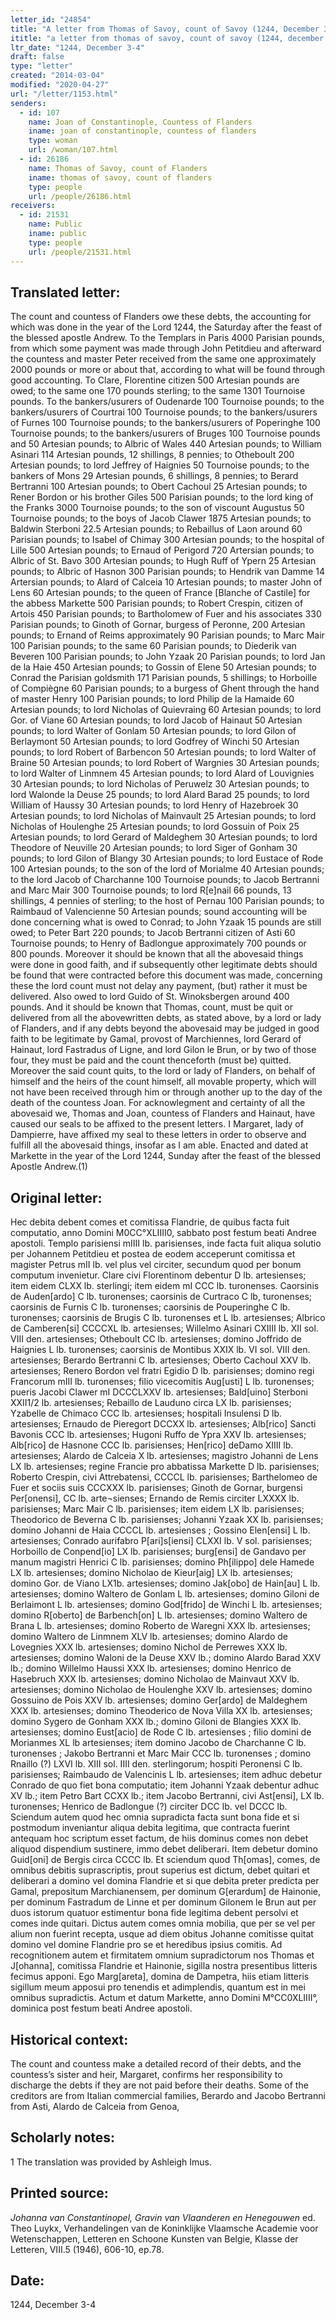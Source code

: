 ```yaml
---
letter_id: "24854"
title: "A letter from Thomas of Savoy, count of Savoy (1244, December 3-4)"
ititle: "a letter from thomas of savoy, count of savoy (1244, december 3-4)"
ltr_date: "1244, December 3-4"
draft: false
type: "letter"
created: "2014-03-04"
modified: "2020-04-27"
url: "/letter/1153.html"
senders:
  - id: 107
    name: Joan of Constantinople, Countess of Flanders
    iname: joan of constantinople, countess of flanders
    type: woman
    url: /woman/107.html
  - id: 26186
    name: Thomas of Savoy, count of Flanders
    iname: thomas of savoy, count of flanders
    type: people
    url: /people/26186.html
receivers:
  - id: 21531
    name: Public
    iname: public
    type: people
    url: /people/21531.html
---
```

<h2> Translated letter:</h2>The count and countess of Flanders owe these debts, the accounting for which was done in the year of the Lord 1244, the Saturday after the feast of the blessed apostle Andrew.
	To the Templars in Paris 4000 Parisian pounds, from which some payment was made through John Petitdieu and afterward the countess and master Peter received from the same one approximately 2000 pounds or more or about that, according to what will be found through good accounting.  To Clare, Florentine citizen 500 Artesian pounds are owed; to the same one 170 pounds sterling; to the same 1301 Tournoise pounds.  To the bankers/usurers of Oudenarde 100 Tournoise pounds; to the bankers/usurers of Courtrai 100 Tournoise pounds; to the bankers/usurers of Furnes 100 Tournoise pounds; to the bankers/usurers of Poperinghe 100 Tournoise pounds; to the bankers/usurers of Bruges 100 Tournoise pounds and 50 Artesian pounds; to Albric of Wales 440 Artesian pounds; to William Asinari 114 Artesian pounds, 12 shillings, 8 pennies; to Otheboult 200 Artesian pounds; to lord Jeffrey of Haignies 50 Tournoise pounds; to the bankers of Mons 29 Artesian pounds, 6 shillings, 8 pennies; to Berard Bertranni 100 Artesian pounds; to Obert Cachoul 25 Artesian pounds; to Rener Bordon or his brother Giles 500 Parisian pounds; to the lord king of the Franks 3000 Tournoise pounds; to the son of viscount Augustus 50 Tournoise pounds; to the boys of Jacob Clawer 1875 Artesian pounds; to Baldwin Sterboni 22.5 Artesian pounds; to Rebaillus of Laon around 60 Parisian pounds; to Isabel of Chimay 300 Artesian pounds; to the hospital of Lille 500 Artesian pounds; to Ernaud of Perigord 720 Artersian pounds; to Albric of St. Bavo 300 Artesian pounds; to Hugh Ruff of Ypern 25 Artesian pounds; to Albric of Hasnon 300 Parisian pounds; to Hendrik van  Damme 14 Artersian pounds; to Alard of Calceia 10 Artesian pounds; to master John of Lens 60 Artesian pounds; to the queen of France [Blanche of Castile] for the abbess Markette 500 Parisian pounds; to Robert Crespin, citizen of Artois 450 Parisian pounds; to Bartholomew of Fuer and his associates 330 Parisian pounds; to Ginoth of Gornar, burgess of Peronne, 200 Artesian pounds; to Ernand of Reims approximately 90 Parisian pounds; to Marc Mair 100 Parisian pounds; to the same 60 Parisian pounds; to Diederik van Beveren 100 Parisian pounds; to John Yzaak 20 Parisian pounds; to lord Jan de la  Haie 450 Artesian pounds; to Gossin of Elene 50 Artesian pounds; to Conrad the Parisian goldsmith 171 Parisian pounds, 5 shillings; to Horboille of Compiègne 60 Parisian pounds; to a burgess of Ghent through the hand of master Henry 100 Parisian pounds; to lord Philip de la Hamaide 60 Artesian pounds; to lord Nicholas of Quievraing 60 Artesian pounds; to lord Gor. of Viane 60 Artesian pounds; to lord Jacob of Hainaut 50 Artesian pounds; to lord Walter of Gonlam 50 Artesian pounds; to lord Gilon of Berlaymont 50 Artesian pounds; to lord Godfrey of Winchi 50 Artesian pounds; to lord Robert of Barbencon 50 Artesian pounds; to lord Walter of Braine 50 Artesian pounds; to lord Robert of Wargnies 30 Artesian pounds; to lord Walter of Linmnem 45 Artesian pounds; to lord Alard of Louvignies 30 Artesian pounds; to lord Nicholas of Peruwelz 30 Artesian pounds; to lord Walonde la Deuse 25 pounds; to lord Alard Barad 25 pounds; to lord William of Haussy 30 Artesian pounds; to lord Henry of Hazebroek 30 Artesian pounds; to lord Nicholas of Mainvault 25 Artesian pounds; to lord Nicholas of Houlenghe 25 Artesian pounds; to lord Gossuin of Poix 25 Artesian pounds; to lord Gerard of Maldeghem 30 Artesian pounds; to lord Theodore of Neuville 20 Artesian pounds; to lord Siger of Gonham 30 pounds; to lord Gilon of Blangy 30 Artesian pounds; to lord Eustace of Rode 100 Artesian pounds; to the son of the lord of Morialme 40 Artesian pounds; to the lord Jacob of Charchanne 100 Tournoise pounds; to Jacob Bertranni and Marc Mair 300 Tournoise pounds; to lord R[e]nail 66 pounds, 13 shillings, 4 pennies of sterling; to the host of Pernau 100 Parisian pounds; to Raimbaud of Valencienne 50 Artesian pounds; sound accounting will be done concerning what is owed to Conrad; to John Yzaak 15 pounds are still owed; to Peter Bart 220 pounds; to Jacob Bertranni citizen of Asti 60 Tournoise pounds; to Henry of Badlongue approximately 700 pounds or 800 pounds.
	Moreover it should be known that all the abovesaid things were done in good faith, and if subsequently other legitimate debts should be found that were contracted before this document was made, concerning these the lord count must not delay any payment, (but) rather it must be delivered.
	Also owed to lord Guido of St. Winoksbergen around 400 pounds.
	And it should be known that Thomas, count, must be quit or delivered from all the abovewritten debts, as stated above, by a lord or lady of Flanders, and if any debts beyond the abovesaid may be judged in good faith to be legitimate by Gamal, provost of Marchiennes, lord Gerard of Hainaut, lord Fastradus of Ligne, and lord Gilon le Brun, or by two of those four, they must be paid and the count thenceforth (must be) quitted.  Moreover the said count quits, to the lord or lady of Flanders, on behalf of himself and the heirs of the count himself, all movable property, which will not have been received through him or through another up to the day of the death of the countess Joan.
	For acknowlegment and certainty of all the abovesaid we, Thomas and Joan, countess of Flanders and Hainaut, have caused our seals to be affixed to the present letters.
	I Margaret, lady of Dampierre, have affixed my seal to these letters in order to observe and fulfill all the abovesaid things, insofar as I am able.
	Enacted and dated at Markette in the year of the Lord 1244, Sunday after the feast of the blessed Apostle Andrew.(1)
<h2 class="mt-4"> Original letter:</h2>Hec debita debent comes et comitissa Flandrie, de quibus facta fuit computatio, anno Domini M0CC°XLIIII0, sabbato post festum beati Andree apostoli.
Templo parisiensi mIIII lb. parisienses, inde facta fuit aliqua solutio per Johannem Petitdieu et postea de eodem acceperunt comitissa et magister Petrus mII lb. vel plus vel circiter, secundum quod per  bonum computum invenietur. Clare civi Florentinom debentur D lb. artesienses; item eidem CLXX lb. sterlingi; item eidem mI CCC lb. turonenses. Caorsinis de Auden[ardo] C lb. turonenses; caorsinis de Curtraco C lb, turonenses; caorsinis de Furnis C lb. turonenses; caorsinis de Pouperinghe C lb. turonenses; caorsinis de Brugis C lb. turonenses et L lb. artesienses; Albrico de Camberen[si] CCCCXL lb. artesienses; Willelmo Asinari  CXIIII lb. XII sol. VIII den. artesienses; Otheboult CC lb. artesienses; domino Joffrido de Haignies L lb. turonenses; caorsinis de Montibus XXIX lb. VI sol. VIII den. artesienses; Berardo Bertranni C lb.
artesienses; Oberto Cachoul XXV lb. artesienses; Renero Bordon vel fratri Egidio D lb. parisienses; domino regi Francorum mIII lb. turonenses; filio vicecomitis  Aug[usti] L lb. turonenses; pueris Jacobi Clawer mI DCCCLXXV lb. artesienses; Bald[uino] Sterboni XXII1/2 lb. artesienses; Rebaillo de Lauduno circa LX lb. parisienses; Yzabelle de Chimaco CCC lb. artesienses; hospitali Insulensi D lb. artesienses; Ernaudo de Pieregort  DCCXX lb. artesienses; Alb[rico] Sancti Bavonis CCC lb. artesienses; Hugoni Ruffo de Ypra XXV lb. artesienses; Alb[rico] de Hasnone CCC lb. parisienses; Hen[rico] deDamo  XIIII lb. artesienses; Alardo de Calceia  X lb. artesienses; magistro Johanni de Lens LX lb. artesienses; regine Francie  pro abbatissa Markette D lb. parisienses; Roberto Crespin, civi Attrebatensi, CCCCL lb. parisienses; Barthelomeo de Fuer et sociis suis CCCXXX lb. parisienses; Ginoth de Gornar, burgensi Per[onensi], CC lb. arte¬sienses; Ernando de Remis circiter LXXXX lb. parisienses; Marc Mair C lb. parisienses; item eidem LX lb. parisienses; Theodorico de Beverna  C lb. parisienses; Johanni Yzaak XX lb. parisienses; domino Johanni de Haia  CCCCL lb. artesienses ; Gossino Elen[ensi] L lb. artesienses; Conrado aurifabro P[ari]s[iensi] CLXXI lb. V sol. parisienses; Horboillo de Conpend[io] LX lb. parisienses; burg[ensi] de Gandavo per manum magistri Henrici C lb. parisienses; domino Ph[ilippo] dele Hamede LX lb. artesienses; domino Nicholao de Kieur[aig] LX lb. artesienses; domino Gor. de Viano  LX1b. artesienses; domino Jak[obo] de Hain[au] L lb. artesienses; domino Waltero de Gonlam L lb. artesienses; domino Giloni de Berlaimont L lb. artesienses; domino God[frido] de Winchi L lb. artesienses; domino R[oberto] de Barbench[on]  L lb. artesienses; domino Waltero de Brana  L lb. artesienses; domino Roberto de Waregni XXX lb. artesienses; domino Waltero de Linmnem XLV lb. artesienses; domino Alardo de Lovegnies  XXX lb. artesienses; domino Nichol de Perrewes XXX lb. artesienses; domino Waloni de la Deuse XXV lb.; domino Alardo Barad XXV lb.; domino Willelmo Haussi XXX lb. artesienses; domino Henrico de Hasebruch XXX lb. artesienses; domino Nicholao de Mainvaut  XXV lb. artesienses; domino Nicholao de Houlenghe XXV lb. artesienses; domino Gossuino de Pois XXV lb. artesienses; domino Ger[ardo] de Maldeghem XXX lb. artesienses; domino Theoderico de Nova Villa  XX lb. artesienses; domino Sygero de Gonham XXX lb.; domino Giloni de Blangies  XXX lb. artesienses; domino Eust[acio] de Rode  C lb. artesienses ; filio domini de Morianmes XL lb artesienses; item domino Jacobo de Charchanne C lb. turonenses ; Jakobo Bertranni
  et Marc Mair CCC lb. turonenses ; domino Rnaillo (?) LXVI lb. XIII sol. IIII den. sterlingorum; hospiti Peronensi C lb. parisienses; Raimbaudo de Valencinis L lb. artesienses; item adhuc debetur Conrado de quo fiet bona computatio; item Johanni Yzaak debentur adhuc XV lb.; item Petro Bart CCXX lb.; item Jacobo Bertranni, civi Ast[ensi], LX lb. turonenses; Henrico de Badlongue (?) circiter DCC lb. vel DCCC lb.
Sciendum autem quod hec omnia supradicta facta sunt bona fide et si postmodum inveniantur aliqua debita legitima, que contracta fuerint antequam hoc scriptum esset factum, de hiis dominus comes non debet aliquod dispendium sustinere, immo debet deliberari.
Item debetur domino Guid[oni] de Bergis circa CCCC lb.
Et sciendum quod Th[omas], comes, de omnibus debitis suprascriptis, prout superius est dictum, debet quitari et deliberari a domino vel domina Flandrie et si que debita preter predicta per Gamal, prepositum Marchianensem, per dominum G[erardum] de Hainonie, per dominum Fastradum de Linne et per dominum Gilonem le Brun aut per duos istorum quatuor estimentur bona fide legitima debent persolvi et comes inde quitari. Dictus autem comes omnia mobilia, que per se vel per alium non fuerint recepta, usque ad diem obitus Johanne comitisse quitat domino vel domine Flandrie pro se et heredibus ipsius comitis.
Ad recognitionem autem et firmitatem omnium supradictorum nos Thomas et J[ohanna], comitissa Flandrie et Hainonie, sigilla nostra presentibus litteris fecimus apponi.
Ego Marg[areta], domina de Dampetra, hiis etiam litteris sigillum meum apposui pro tenendis et adimplendis, quantum est in mei omnibus supradictis.
Actum et datum Markette, anno Domini M°CC0XLIIII°, dominica post festum beati Andree apostoli.
<h2 class="mt-4"> Historical context:</h2>The count and countess make a detailed record of their debts, and the countess’s sister and heir, Margaret, confirms her responsibility to discharge the debts if they are not paid before their deaths.  Some of the creditors are from Italian commercial families, Berardo and Jacobo Bertranni from Asti, Alardo de Calceia from Genoa,
<h2 class="mt-4"> Scholarly notes:</h2>1 The translation was provided by Ashleigh Imus.
<h2 class="mt-4"> Printed source:</h2><p><em>Johanna van Constantinopel, Gravin van Vlaanderen en Henegouwen</em> ed. Theo Luykx, Verhandelingen van de Koninklijke Vlaamsche Academie voor Wetenschappen, Letteren en Schoone Kunsten van Belgie, Klasse der Letteren, VIII.5 (1946), 606-10, ep.78.</p><h2 class="mt-4"> Date:</h2>1244, December 3-4